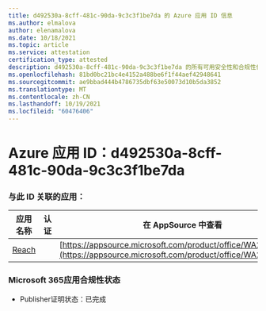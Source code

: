 ```yaml
---
title: d492530a-8cff-481c-90da-9c3c3f1be7da 的 Azure 应用 ID 信息
ms.author: elmalova
author: elenamalova
ms.date: 10/18/2021
ms.topic: article
ms.service: attestation
certification_type: attested
description: d492530a-8cff-481c-90da-9c3c3f1be7da 的所有可用安全性和合规性信息。
ms.openlocfilehash: 81bd0bc21bc4e4152a488be6f1f44aef42948641
ms.sourcegitcommit: ae9bbad444b4786735dbf63e50073d10b5da3852
ms.translationtype: MT
ms.contentlocale: zh-CN
ms.lasthandoff: 10/19/2021
ms.locfileid: "60476406"
---
```

# <a name="azure-app-id-d492530a-8cff-481c-90da-9c3c3f1be7da"></a>Azure 应用 ID：d492530a-8cff-481c-90da-9c3c3f1be7da


### <a name="apps-associated-with-this-id"></a>与此 ID 关联的应用：
| **应用名称** | **认证** | **在 AppSource 中查看** |
|--------------|---------------|-----------------------|
| [Reach](https://docs.microsoft.com/microsoft-365-app-certification/forward/WA200002045) |  | [https://appsource.microsoft.com/product/office/WA200002045](https://appsource.microsoft.com/product/office/WA200002045) |

### <a name="microsoft-365-app-compliance-status"></a>Microsoft 365应用合规性状态
- Publisher证明状态：已完成
